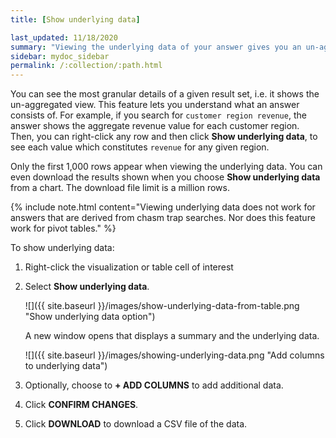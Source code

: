 ```yaml
---
title: [Show underlying data]

last_updated: 11/18/2020
summary: "Viewing the underlying data of your answer gives you an un-aggregated view of the underlying data."
sidebar: mydoc_sidebar
permalink: /:collection/:path.html
---
```

You can see the most granular details of a given result set, i.e. it shows the
un-aggregated view. This feature lets you understand what an answer consists of.
For example, if you search for `customer region revenue`, the answer shows the
aggregate revenue value for each customer region. Then, you can right-click any row
and then click **Show underlying data**, to see each value which constitutes `revenue`
for any given region.

Only the first 1,000 rows appear when viewing the underlying data. You can
even download the results shown when you choose **Show underlying data** from a
chart. The download file limit is a million rows.

{% include note.html content="Viewing underlying data does not work for answers
that are derived from chasm trap searches. Nor does this feature work for pivot
tables." %}

To show underlying data:

1. Right-click the visualization or table cell of interest
2. Select **Show underlying data**.

   ![]({{ site.baseurl }}/images/show-underlying-data-from-table.png "Show underlying data option")

    A new window opens that displays a summary and the underlying data.

   ![]({{ site.baseurl }}/images/showing-underlying-data.png "Add columns to underlying data")

3. Optionally, choose to **+ ADD COLUMNS** to add additional data.

4. Click **CONFIRM CHANGES**.

5. Click **DOWNLOAD** to download a CSV file of the data.
